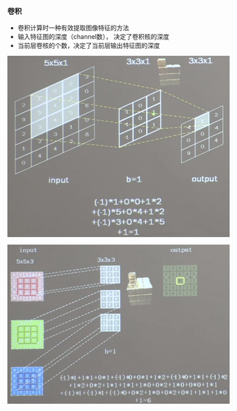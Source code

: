
### 卷积

- 卷积计算时一种有效提取图像特征的方法
- 输入特征图的深度（channel数）， 决定了卷积核的深度
- 当前层卷核的个数，决定了当前层输出特征图的深度

![img.png](../imgs/卷积计算过程/img.png)

![img.png](../imgs/卷积计算过程/img-2.png)